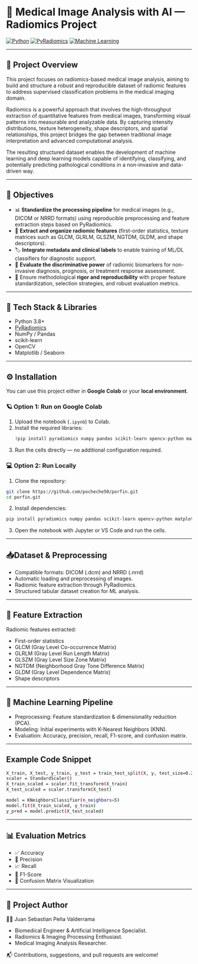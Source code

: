 # 🧠 Medical Image Analysis with AI — Radiomics Project

[![Python](https://img.shields.io/badge/Python-3.8%2B-blue)](https://www.python.org/)
[![PyRadiomics](https://img.shields.io/badge/PyRadiomics-Enabled-orange)](https://pyradiomics.readthedocs.io/)
[![Machine Learning](https://img.shields.io/badge/ML-Supervised-green)](https://scikit-learn.org/)

---

## 🧭 Project Overview

This project focuses on radiomics-based medical image analysis, aiming to build and structure a robust and reproducible dataset of radiomic features to address supervised classification problems in the medical imaging domain.

Radiomics is a powerful approach that involves the high-throughput extraction of quantitative features from medical images, transforming visual patterns into measurable and analyzable data. By capturing intensity distributions, texture heterogeneity, shape descriptors, and spatial relationships, this project bridges the gap between traditional image interpretation and advanced computational analysis.

The resulting structured dataset enables the development of machine learning and deep learning models capable of identifying, classifying, and potentially predicting pathological conditions in a non-invasive and data-driven way.

---
## 🎯 Objectives

- 📊 **Standardize the processing pipeline** for medical images (e.g., DICOM or NRRD formats) using reproducible preprocessing and feature extraction steps based on PyRadiomics.  
- 🧩 **Extract and organize radiomic features** (first-order statistics, texture matrices such as GLCM, GLRLM, GLSZM, NGTDM, GLDM, and shape descriptors).  
- 🏷️ **Integrate metadata and clinical labels** to enable training of ML/DL classifiers for diagnostic support.  
- 🧠 **Evaluate the discriminative power** of radiomic biomarkers for non-invasive diagnosis, prognosis, or treatment response assessment.  
- 🧪 Ensure methodological **rigor and reproducibility** with proper feature standardization, selection strategies, and robust evaluation metrics.

---

## 🧰 Tech Stack & Libraries

- Python 3.8+  
- [PyRadiomics](https://pyradiomics.readthedocs.io/)  
- NumPy / Pandas  
- scikit-learn  
- OpenCV  
- Matplotlib / Seaborn

---

## ⚙️ Installation

You can use this project either in **Google Colab** or your **local environment**.

### 🪐 Option 1: Run on Google Colab
1. Upload the notebook (`.ipynb`) to Colab.  
2. Install the required libraries:
   ```bash
   !pip install pyradiomics numpy pandas scikit-learn opencv-python matplotlib seaborn
   ```
3. Run the cells directly — no additional configuration required.

### 💻 Option 2: Run Locally
1. Clone the repository:
  ```bash
  git clone https://github.com/pocheche50/porfin.git
  cd porfin.git
  ```

2. Install dependencies:
 ```bash
pip install pyradiomics numpy pandas scikit-learn opencv-python matplotlib seaborn
```

3. Open the notebook with Jupyter or VS Code and run the cells.

---

## 📥Dataset & Preprocessing

 - Compatible formats: DICOM (.dcm) and NRRD (.nrrd)
 - Automatic loading and preprocessing of images.
 - Radiomic feature extraction through PyRadiomics.
 - Structured tabular dataset creation for ML analysis.

---

## 🧠 Feature Extraction

Radiomic features extracted:

 - First-order statistics
 - GLCM (Gray Level Co-occurrence Matrix)
 - GLRLM (Gray Level Run Length Matrix)
 - GLSZM (Gray Level Size Zone Matrix)
 - NGTDM (Neighborhood Gray Tone Difference Matrix)
 - GLDM (Gray Level Dependence Matrix)
 - Shape descriptors

---

## 🤖 Machine Learning Pipeline

 - Preprocessing: Feature standardization & dimensionality reduction (PCA).
 - Modeling: Initial experiments with K-Nearest Neighbors (KNN).
 - Evaluation: Accuracy, precision, recall, F1-score, and confusion matrix.

---

## Example Code Snippet

```bash
X_train, X_test, y_train, y_test = train_test_split(X, y, test_size=0.2, random_state=42)
scaler = StandardScaler()
X_train_scaled = scaler.fit_transform(X_train)
X_test_scaled = scaler.transform(X_test)

model = KNeighborsClassifier(n_neighbors=5)
model.fit(X_train_scaled, y_train)
y_pred = model.predict(X_test_scaled)
```
---

## 📊 Evaluation Metrics

 - ✅ Accuracy
 - 🧮 Precision
 - 📈 Recall
 - 🧠 F1-Score
 - 🔎 Confusion Matrix Visualization

---

## 📄 Project Author

👨‍💻 Juan Sebastian Peña Valderrama

 - Biomedical Engineer & Artificial Intelligence Specialist. 
 - Radiomics & Imaging Processing Enthusiast.
 - Medical Imaging Analysis Researcher.

📬 Contributions, suggestions, and pull requests are welcome!
